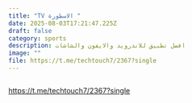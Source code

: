 ```yaml
---
title: "TV الاسطورة "
date: 2025-08-03T17:21:47.225Z
draft: false
category: sports
description: افضل تطبيق للاندرويد والايفون والشاشات
image: ""
file: https://t.me/techtouch7/2367?single
---
```

![]()

<https://t.me/techtouch7/2367?single>